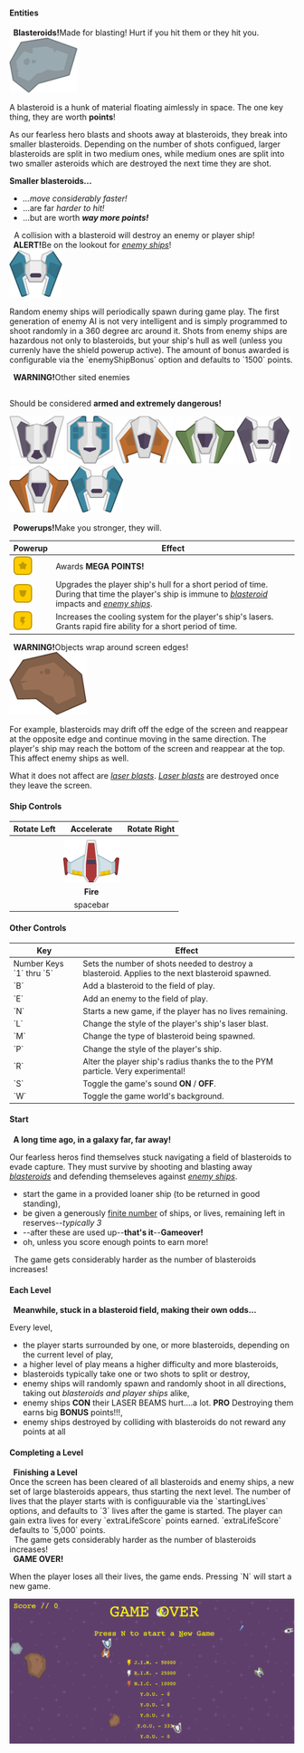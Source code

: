 #### Entities
<div class="panel panel-warning">
  <div class="panel-heading"><strong><i class="glyphicon glyphicon-asterisk"></i>&nbsp;&nbsp;Blasteroids!</strong>Made for blasting!  Hurt if you hit them or they hit you.</div>
  <div class="panel-body">
    <img class="animated slow tada zoomIn infinite" src="../images/meteors/meteorGrey_big2.png"/>
    <p>
	    A blasteroid is a hunk of material floating aimlessly in space.  The one key thing, they are worth <strong>points</strong>!
	</p>
	<p>
	    As our fearless hero blasts and shoots away at blasteroids, they break into smaller blasteroids. Depending on the number of shots configued, larger blasteroids are split in two medium ones, while medium ones are split into two smaller asteroids which are destroyed the next time they are shot.
	</p>
	<p>
	    <strong>Smaller blasteroids...</strong>
	    <ul class="list-group">
	    	<li class="list-group-item list-group-item-danger"><em>...move considerably faster!</em></li>
	    	<li class="list-group-item list-group-item-danger">...are far <em>harder to hit!</em></li>
	    	<li class="list-group-item list-group-item-success">...but are worth <em><strong>way more points!</strong></em></li>
	    </ul>
    </p>
  </div>
  <div class="panel-footer"><i class="glyphicon glyphicon-exclamation-sign"></i>&nbsp;&nbsp;A collision with a blasteroid will destroy an enemy or player ship!</div>
</div>

<div class="panel panel-danger">
	<div class="panel-heading"><strong><i class="glyphicon glyphicon-exclamation-sign"></i>&nbsp;&nbsp;ALERT!</strong>Be on the lookout for <em><u>enemy ships</u></em>!</div>
	<div class="panel-body">
		<img class="animated slow tada zoomIn infinite" src="../images/enemies/enemyBlue1.png"/>
  		 <p>
  		 	Random enemy ships will periodically spawn during game play.  The first generation of enemy AI is not very intelligent and is simply programmed to shoot randomly in a 360 degree arc around it.  Shots from enemy ships are hazardous not only to blasteroids, but your ship's hull as well (unless you currenly have the shield powerup active).  The amount of bonus awarded is configurable via the `enemyShipBonus` option and defaults to `1500` points.
  		 </p>
	</div>
	<div class="panel panel-footer">
		<div class="panel panel-danger">
		  <div class="panel-heading"><strong><i class="glyphicon glyphicon-exclamation-sign"></i>&nbsp;&nbsp;WARNING!</strong>Other sited enemies</div>
		  	<div class="panel-body" style="padding: 15px 0;">
		  		 <p>Should be considered <strong>armed and extremely dangerous!</strong></p>
		  		 <img class="animated tada infinite" src="../images/enemies/enemyBlack5.png"/>
		  		 <img class="animated tada slow infinite" src="../images/enemies/enemyBlue4.png"/>
		  		 <img class="animated infinite tada" src="../images/enemies/enemyRed3.png"/>
		  		 <img class="animated tada slow infinite" src="../images/enemies/enemyGreen2.png"/>
		  		 <img class="animated tada infinite" src="../images/enemies/enemyBlack1.png"/>
		  		 <img class="animated tada slow infinite" src="../images/enemies/enemyRed2.png"/>
		  		 <img class="animated tada infinite" src="../images/enemies/enemyBlue1.png"/>
			</div>
		</div>
	</div>
</div>

<div class="panel panel-success">
	<div class="panel-heading"><strong><i class="glyphicon glyphicon-flash"></i>&nbsp;&nbsp;Powerups!</strong>Make you stronger, they will.</div>
	<div class="panel-body">
		<table class="table table-striped">
			<thead>
				<tr>
			  	<th>Powerup</th>
			  	<th>Effect</th>
			  </tr>
		  	</thead>
		  	<tbody>
			  	<tr>
			  		<td><img class="animated slow tada infinite" src="../images/powerups/powerupYellow_star.png"/></td>
			  		<td>Awards <strong>MEGA POINTS!</strong></td>
			  	</tr>
			  	<tr>
			  		<td><img class="animated slow tada infinite" src="../images/powerups/powerupYellow_shield.png"/></td>
			  		<td>Upgrades the player ship's hull for a short period of time.  During that time the player's ship is immune to <em><u>blasteroid</u></em> impacts and <em><u>enemy ships</u></em>.</td>
			  	</tr>
			  	<tr>
			  		<td><img class="animated slow tada infinite" src="../images/powerups/powerupYellow_bolt.png"/></td>
			  		<td>Increases the cooling system for the player's ship's lasers.  Grants rapid fire ability for a short period of time.</td>
			  	</tr>
		  	</tbody>
		</table>
	</div>
</div>

<div class="panel panel-danger">
  <div class="panel-heading"><strong><i class="glyphicon glyphicon-ban-circle"></i>&nbsp;&nbsp;WARNING!</strong>Objects wrap around screen edges!</div>
  	<div class="panel-body">
  		 <img src="../images/meteors/meteorBig.png"/>
  		 <p>
  		 	For example, blasteroids may drift off the edge of the screen and reappear at the opposite edge and continue moving in the same direction.
  		 	The player's ship may reach the bottom of the screen and reappear at the top.  This affect enemy ships as well.
  		 </p>
  		 <p>
  		 	What it does not affect are <u><em>laser blasts</em></u>.  <u><em>Laser blasts</em></u> are destroyed once they leave the screen.
  		 </p>
	</div>
</div>

#### Ship Controls
| Rotate Left   | Accelerate    | Rotate Right |
|:-------------:|:-------------:| ------------:|
| | <i class="glyphicon glyphicon-arrow-up"></i> | |
| <i class="glyphicon glyphicon-arrow-left"></i> | <div class="player-ship-img" data-rotation="0" ><img class="slideInUp player-laser-blast-img " src="../images/lasers/laserBlue01.png" alt="player"/><img src="../images/player/player.png" alt="player"/><img class="player-ship-thrust-img slideInDown" src="../images/effects/thrust.png" style="display: none;" /></div> | <i class="glyphicon glyphicon-arrow-right"></i> |
| | <strong>Fire</strong> | |
| | <span class="player-ctrl-space fadeOutUp">spacebar</span> | &nbsp; |

<style type="text/css">
	.player-laser-blast-img { 
		position: absolute;
    	left: 50%;
	    top: -125%;
	    display: none;
	}

	.player-laser-blast-img.animated {
		display: block;
	}

	.player-ship-thrust-img {
		position: absolute;
    	transform: rotate(180deg);
    	height: 100%;
    	left: 46%;
    }
</style>

<script type="text/javascript">
	setTimeout(function() {
	(function($) {
	  $(document).ready(function(){
	  	/**
 * Returns rotation in degrees when obtaining transform-styles using javascript
 * http://stackoverflow.com/questions/8270612/get-element-moz-transformrotate-value-in-jquery
 */
var getRotationDegrees = function(obj) {
    var matrix = obj.css("-webkit-transform") ||
    obj.css("-moz-transform")    ||
    obj.css("-ms-transform")     ||
    obj.css("-o-transform")      ||
    obj.css("transform");
    if(matrix !== 'none') {
        var values = matrix.split('(')[1].split(')')[0].split(',');
        var a = values[0];
        var b = values[1];
        var angle = Math.round(Math.atan2(b, a) * (180/Math.PI));
    } else { var angle = 0; }
    return angle;
}
	  		$(document).on('keydown', function(e) {
	  			var $playerShipImg = $('.player-ship-img'),
	  				$laserBlastImg = $('.player-laser-blast-img'),
	  				$playerCtrlSpacebar = $('.player-ctrl-space'),
	  				$playerShipThrustImg = $('.player-ship-thrust-img'),
	  				hasPlayerShipImg = $playerShipImg && $playerShipImg.length,
  					rotation = hasPlayerShipImg && getRotationDegrees($playerShipImg),
  					key = event.which || event.keyCode;

				e.stopPropagation();

				$('.glyphicon').css({
					'font-size': '18px',
					'font-weight': 'normal'
				});

				if (key === 37) {
					rotation -= 10;
					
					$('.glyphicon-arrow-left').css({
						'font-size': '32px',
						'font-weight': '900'
					});

					e.preventDefault();

					setTimeout(function() {
						$('.glyphicon-arrow-left').css({
							'font-size': '18px',
							'font-weight': 'normal'
						});
					}, 1000);
				} else if (key === 39) {
					rotation += 10;
					
					$('.glyphicon-arrow-right').css({
						'font-size': '32px',
						'font-weight': '900'
					});

					e.preventDefault();

					setTimeout(function() {
						$('.glyphicon-arrow-right').css({
							'font-size': '18px',
							'font-weight': 'normal'
						});
					}, 1000);
				} else if (key === 38) {
					$('.glyphicon-arrow-up').css({
						'font-size': '32px',
						'font-weight': '900'
					});

					$playerShipThrustImg.show();

					setTimeout(function() {
						$playerShipThrustImg.hide();

						$('.glyphicon-arrow-up').css({
							'font-size': '18px',
							'font-weight': 'normal'
						});
					}, 1000);
				} else if (key === 32) {
					e.preventDefault();

					$playerCtrlSpacebar.addClass('animated');
					
					$laserBlastImg.addClass('animated');

					setTimeout(function() { 
						$playerCtrlSpacebar.removeClass('animated');

						$laserBlastImg.removeClass('animated'); 
					}, 1000);
				}

				$playerShipImg.css({
					'transform': 'rotate(' + rotation + 'deg)'	
				})
			});
		}); 
	})(jQuery);
}, 150);
</script>

#### Other Controls
<table class="table table-condensed table-striped">
  <thead>
	  <tr>
	  	<th>Key</th>
	  	<th>Effect</th>
	  </tr>
  	</thead>
  	<tbody>
  		<tr>
	  		<td>Number Keys `1` thru `5`</td>
	  		<td>Sets the number of shots needed to destroy a blasteroid.  Applies to the next blasteroid spawned.</td>
	  	</tr>
	  	<tr>
	  		<td>`B`</td>
	  		<td>Add a blasteroid to the field of play.</td>
	  	</tr>
	  	<tr>
	  		<td>`E`</td>
	  		<td>Add an enemy to the field of play.</td>
	  	</tr>
	  	<tr>
	  		<td>`N`</td>
	  		<td>Starts a new game, if the player has no lives remaining.</td>
	  	</tr>
	  	<tr>
	  		<td>`L`</td>
	  		<td>Change the style of the player's ship's laser blast.</td>
	  	</tr>
	  	<tr>
	  		<td>`M`</td>
	  		<td>Change the type of blasteroid being spawned.</td>
	  	</tr>
	  	<tr>
	  		<td>`P`</td>
	  		<td>Change the style of the player's ship.</td>
	  	</tr>
		<tr>	
	  		<td>`R`</td>
	  		<td>Alter the player ship's radius thanks the to the PYM particle. Very experimental!</td>
	  	</tr>
	  	<tr>
	  		<td>`S`</td>
	  		<td>Toggle the game's sound <strong>ON</strong> / <strong>OFF</strong>.</td>
	  	</tr>
	  	<tr>
	  		<td>`W`</td>
	  		<td>Toggle the game world's background.</td>
	  	</tr>
  	</tbody>
</table>

#### Start

<div class="panel panel-success">
  <div class="panel-heading"><strong><i class="glyphicon glyphicon-menu-right"></i>&nbsp;&nbsp;A long time ago, in a galaxy far, far away!</strong></div>
  <div class="panel-body">
    <p>
	    Our fearless heros find themselves stuck navigating a field of blasteroids to evade capture.  They must survive by shooting and blasting away <em><u>blasteroids</u></em> and defending themseleves against <em><u>enemy ships</u></em>.
	    <ul class="list-group">
	    	<li class="list-group-item list-group-item-success">start the game in a provided loaner ship (to be returned in good standing),</li>
	    	<li class="list-group-item list-group-item-success">be given a generously <u>finite number</u> of ships, or lives, remaining left in reserves--<em>typically 3</em></li>
	    	<li class="list-group-item list-group-item-danger">--after these are used up--<strong>that's it</strong>--<strong>Gameover!</strong></li>
  			<li class="list-group-item list-group-item-success">oh, unless you score enough points to earn more!</li>
	    </ul>
    </p>
  </div>
  <div class="panel-footer"><i class="glyphicon glyphicon-exclamation-sign"></i>&nbsp;&nbsp;The game gets considerably harder as the number of blasteroids increases!</div>
</div>

#### Each Level

<div class="panel panel-success">
	<div class="panel-heading"><strong><i class="glyphicon glyphicon-menu-right"></i>&nbsp;&nbsp;Meanwhile, stuck in a blasteroid field, making their own odds...</strong></div>
	<div class="panel-body">
		<p>
			Every level,
			<ul class="list-group">
				<li class="list-group-item">the player starts surrounded by one, or more blasteroids, depending on the current level of play,</li>
		  		<li class="list-group-item list-group-item-danger">a higher level of play means a higher difficulty and more blasteroids,</li>
		  		<li class="list-group-item">blasteroids typically take one or two shots to split or destroy,</li>
		  		<li class="list-group-item list-group-item-danger">enemy ships will randomly spawn and randomly shoot in all directions, taking out <em>blasteroids and player ships</em> alike,</li>
		  		<li class="list-group-item">enemy ships <strong>CON</strong> their LASER BEAMS hurt....a lot. <strong>PRO</strong> Destroying them earns big <strong>BONUS</strong> points!!!,</li>
		  		<li class="list-group-item">enemy ships destroyed by colliding with blasteroids do not reward any points at all</li>		
			</ul>
		</p>
	</div>
</div>

#### Completing a Level

<div class="panel panel-success">
<div class="panel-heading"><strong><i class="glyphicon glyphicon-asterisk"></i>&nbsp;&nbsp;Finishing a Level</strong></div>
  <div class="panel-body">
    Once the screen has been cleared of all blasteroids and enemy ships, a new set of large blasteroids appears, thus starting the next level.
    The number of lives that the player starts with is configuurable via the `startingLives` options, and defaults to `3` lives after the game is started.
    The player can gain extra lives for every `extraLifeScore` points earned.  `extraLifeScore` defaults to `5,000` points.
  </div>
  <div class="panel-footer"><i class="glyphicon glyphicon-exclamation-sign"></i>&nbsp;&nbsp;The game gets considerably harder as the number of blasteroids increases!</div>
</div>

<div class="panel panel-danger">
  <div class="panel-heading"><strong><i class="glyphicon glyphicon-time"></i>&nbsp;&nbsp;GAME OVER!</strong></div>
	<div class="panel-body">
		<p>When the player loses all their lives, the game ends. Pressing `N` will start a new game.</p>
		<img class="img-responsive" src="../images/doc/gameover.png"/>
	</div>
</div>